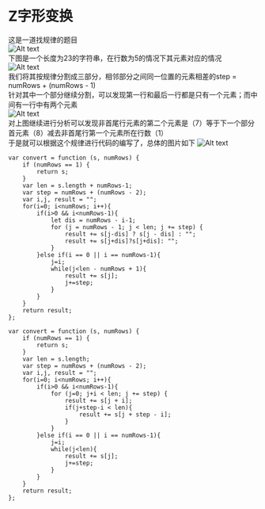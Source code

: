 # Z字形变换
这是一道找规律的题目   
![Alt text](https://user-gold-cdn.xitu.io/2019/1/13/16842dee82f1ce4b?imageView2/0/w/1280/h/960/format/webp/ignore-error/1)  
下图是一个长度为23的字符串，在行数为5的情况下其元素对应的情况   
![Alt text](https://user-gold-cdn.xitu.io/2019/1/13/16842dee817971d9?imageView2/0/w/1280/h/960/format/webp/ignore-error/1)   
我们将其按规律分割成三部分，相邻部分之间同一位置的元素相差的step = numRows + (numRows - 1)   
针对其中一个部分继续分割，可以发现第一行和最后一行都是只有一个元素；而中间有一行中有两个元素   
![Alt text](https://user-gold-cdn.xitu.io/2019/1/13/16842dee82248610?imageView2/0/w/1280/h/960/format/webp/ignore-error/1)   
对上图继续进行分析可以发现非首尾行元素的第二个元素是（7）等于下一个部分首元素（8）减去非首尾行第一个元素所在行数（1）   
于是就可以根据这个规律进行代码的编写了，总体的图片如下
![Alt text](https://user-gold-cdn.xitu.io/2019/1/13/16842dee8150ed13?imageView2/0/w/1280/h/960/format/webp/ignore-error/1)   
```
var convert = function (s, numRows) {
    if (numRows == 1) {
        return s;
    }
    var len = s.length + numRows-1;
    var step = numRows + (numRows - 2);
    var i,j, result = "";
    for(i=0; i<numRows; i++){
        if(i>0 && i<numRows-1){
            let dis = numRows - i-1;
            for (j = numRows - 1; j < len; j += step) {
                result += s[j-dis] ? s[j - dis] : "";
                result += s[j+dis]?s[j+dis]: "";
            }
        }else if(i == 0 || i == numRows-1){
            j=i;
            while(j<len - numRows + 1){
                result += s[j];
                j+=step;
            }
        }
    }
    return result;
};
```
```
var convert = function (s, numRows) {
    if (numRows == 1) {
        return s;
    }
    var len = s.length;
    var step = numRows + (numRows - 2);
    var i,j, result = "";
    for(i=0; i<numRows; i++){
        if(i>0 && i<numRows-1){
            for (j=0; j+i < len; j += step) {
                result += s[j + i];
                if(j+step-i < len){
                    result += s[j + step - i];
                }
            }
        }else if(i == 0 || i == numRows-1){
            j=i;
            while(j<len){
                result += s[j];
                j+=step;
            }
        }
    }
    return result;
};
```